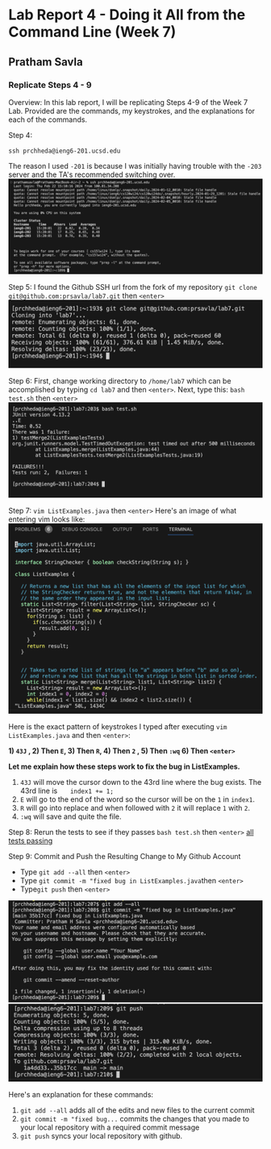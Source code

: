 # Lab Report 4 - Doing it All from the Command Line  (Week 7)
## Pratham Savla

### Replicate Steps 4 - 9
Overview: In this lab report, I will be replicating Steps 4-9 of the Week 7 Lab. Provided are the commands, my keystrokes, and the explanations for each of the commands. 

Step 4:
```
ssh prchheda@ieng6-201.ucsd.edu
```
The reason I used `-201` is because I was initially having trouble with the `-203` server and the TA's recommended switching over.
![ssh image](image1.png)


Step 5:
I found the Github SSH url from the fork of my repository
`git clone git@github.com:prsavla/lab7.git` then `<enter>`
![git clone](image2.png) 

Step 6:
First, change working directory to `/home/lab7` which can be accomplished by typing 
`cd lab7` and then `<enter>`. 
Next, type this:
`bash test.sh` then `<enter>`
![test cases failing](image3.png)


Step 7:
`vim ListExamples.java` then `<enter>` 
Here's an image of what entering vim looks like:
![vim](vim.png)

Here is the exact pattern of keystrokes I typed after executing `vim ListExamples.java` and then `<enter>`:

**1) `43J` ,
2) Then  `E`,
3) Then  `R`,
4) Then `2` ,
5) Then `:wq`
6) Then `<enter>`**
   
**Let me explain how these steps work to fix the bug in ListExamples.**
1) `43J` will move the cursor down to the 43rd line where the bug exists.
   The 43rd line is `   index1 += 1;`
3) `E` will go to the end of the word so the cursor will be on the `1` in `index1`.
4) `R` will go into replace and when followed with `2` it will replace `1` with `2`.
5) `:wq` will save and quite the file. 

Step 8: Rerun the tests to see if they passes
`bash test.sh` then `<enter>` 
[all tests passing](image4.png)

Step 9: Commit and Push the Resulting Change to My Github Account
- Type `git add --all` then `<enter>` 
- Type `git commit -m "fixed bug in ListExamples.java`then `<enter>` 
- Type`git push` then `<enter>`

![git add](image5.png)
![git commit](image6.png)

Here's an explanation for these commands:
1) `git add --all` adds all of the edits and new files to the current commit
2) `git commit -m "fixed bug...` commits the changes that you made to your local repository with a required commit message
3) `git push` syncs your local repository with github. 







